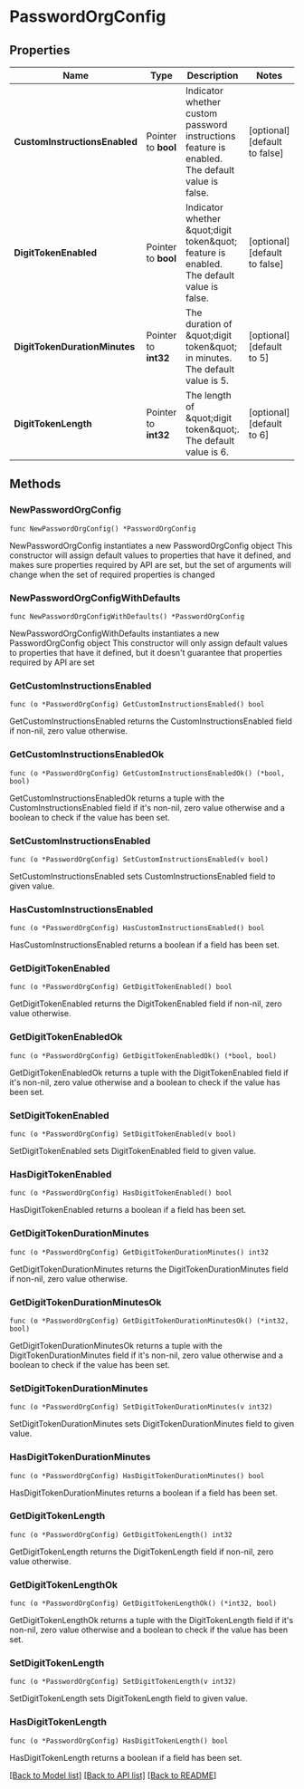 # PasswordOrgConfig

## Properties

Name | Type | Description | Notes
------------ | ------------- | ------------- | -------------
**CustomInstructionsEnabled** | Pointer to **bool** | Indicator whether custom password instructions feature is enabled. The default value is false. | [optional] [default to false]
**DigitTokenEnabled** | Pointer to **bool** | Indicator whether \&quot;digit token\&quot; feature is enabled. The default value is false. | [optional] [default to false]
**DigitTokenDurationMinutes** | Pointer to **int32** | The duration of \&quot;digit token\&quot; in minutes. The default value is 5. | [optional] [default to 5]
**DigitTokenLength** | Pointer to **int32** | The length of \&quot;digit token\&quot;. The default value is 6. | [optional] [default to 6]

## Methods

### NewPasswordOrgConfig

`func NewPasswordOrgConfig() *PasswordOrgConfig`

NewPasswordOrgConfig instantiates a new PasswordOrgConfig object
This constructor will assign default values to properties that have it defined,
and makes sure properties required by API are set, but the set of arguments
will change when the set of required properties is changed

### NewPasswordOrgConfigWithDefaults

`func NewPasswordOrgConfigWithDefaults() *PasswordOrgConfig`

NewPasswordOrgConfigWithDefaults instantiates a new PasswordOrgConfig object
This constructor will only assign default values to properties that have it defined,
but it doesn't guarantee that properties required by API are set

### GetCustomInstructionsEnabled

`func (o *PasswordOrgConfig) GetCustomInstructionsEnabled() bool`

GetCustomInstructionsEnabled returns the CustomInstructionsEnabled field if non-nil, zero value otherwise.

### GetCustomInstructionsEnabledOk

`func (o *PasswordOrgConfig) GetCustomInstructionsEnabledOk() (*bool, bool)`

GetCustomInstructionsEnabledOk returns a tuple with the CustomInstructionsEnabled field if it's non-nil, zero value otherwise
and a boolean to check if the value has been set.

### SetCustomInstructionsEnabled

`func (o *PasswordOrgConfig) SetCustomInstructionsEnabled(v bool)`

SetCustomInstructionsEnabled sets CustomInstructionsEnabled field to given value.

### HasCustomInstructionsEnabled

`func (o *PasswordOrgConfig) HasCustomInstructionsEnabled() bool`

HasCustomInstructionsEnabled returns a boolean if a field has been set.

### GetDigitTokenEnabled

`func (o *PasswordOrgConfig) GetDigitTokenEnabled() bool`

GetDigitTokenEnabled returns the DigitTokenEnabled field if non-nil, zero value otherwise.

### GetDigitTokenEnabledOk

`func (o *PasswordOrgConfig) GetDigitTokenEnabledOk() (*bool, bool)`

GetDigitTokenEnabledOk returns a tuple with the DigitTokenEnabled field if it's non-nil, zero value otherwise
and a boolean to check if the value has been set.

### SetDigitTokenEnabled

`func (o *PasswordOrgConfig) SetDigitTokenEnabled(v bool)`

SetDigitTokenEnabled sets DigitTokenEnabled field to given value.

### HasDigitTokenEnabled

`func (o *PasswordOrgConfig) HasDigitTokenEnabled() bool`

HasDigitTokenEnabled returns a boolean if a field has been set.

### GetDigitTokenDurationMinutes

`func (o *PasswordOrgConfig) GetDigitTokenDurationMinutes() int32`

GetDigitTokenDurationMinutes returns the DigitTokenDurationMinutes field if non-nil, zero value otherwise.

### GetDigitTokenDurationMinutesOk

`func (o *PasswordOrgConfig) GetDigitTokenDurationMinutesOk() (*int32, bool)`

GetDigitTokenDurationMinutesOk returns a tuple with the DigitTokenDurationMinutes field if it's non-nil, zero value otherwise
and a boolean to check if the value has been set.

### SetDigitTokenDurationMinutes

`func (o *PasswordOrgConfig) SetDigitTokenDurationMinutes(v int32)`

SetDigitTokenDurationMinutes sets DigitTokenDurationMinutes field to given value.

### HasDigitTokenDurationMinutes

`func (o *PasswordOrgConfig) HasDigitTokenDurationMinutes() bool`

HasDigitTokenDurationMinutes returns a boolean if a field has been set.

### GetDigitTokenLength

`func (o *PasswordOrgConfig) GetDigitTokenLength() int32`

GetDigitTokenLength returns the DigitTokenLength field if non-nil, zero value otherwise.

### GetDigitTokenLengthOk

`func (o *PasswordOrgConfig) GetDigitTokenLengthOk() (*int32, bool)`

GetDigitTokenLengthOk returns a tuple with the DigitTokenLength field if it's non-nil, zero value otherwise
and a boolean to check if the value has been set.

### SetDigitTokenLength

`func (o *PasswordOrgConfig) SetDigitTokenLength(v int32)`

SetDigitTokenLength sets DigitTokenLength field to given value.

### HasDigitTokenLength

`func (o *PasswordOrgConfig) HasDigitTokenLength() bool`

HasDigitTokenLength returns a boolean if a field has been set.


[[Back to Model list]](../README.md#documentation-for-models) [[Back to API list]](../README.md#documentation-for-api-endpoints) [[Back to README]](../README.md)


